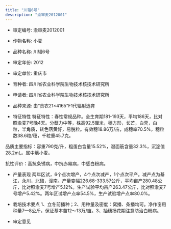 ```yaml
---
title: "川辐6号"
description: "渝审麦2012001"
---
```

* 审定编号:  渝审麦2012001

*  作物名称:  小麦

*  品种名称:  川辐6号

*  审定年份:  2012

*  审定单位:  重庆市

* 育种者:  四川省农业科学院生物技术核技术研究所

*  申请者:  四川省农业科学院生物技术核技术研究所

*  品种来源:  由“贵农21×4165”F1代辐射选育

*  特征特性
特征特性：春性常规品种。全生育期181-193天，平均186天，比对照渝麦7号晚4天。分蘖力中等，株高92.5厘米，穗方形，长芒，白壳，白粒，半角质，转色落黄好，易脱粒。有效穗18.86万/亩，成穗率70.5%，穗粒数38.6粒/穗，千粒重45.7克。
品质主要指标：容重790克/升，粗蛋白含量15.52%，湿面筋含量32.3%，沉淀值28.2mL。属中筋小麦。
抗性评价：高抗条锈病，中抗赤霉病，中感白粉病。


*  产量表现
两年区试，6个点次增产，4个点次减产，1个点次平产。减产点为綦江，永川，北碚，潼南。产量变幅226.68-333.57公斤，平均亩产280.48公斤，比对照渝麦7号增产5.12%。生产试验平均亩产263.47公斤，比对照渝麦7号增产5.42%。两年区试增产点率54.5%，生产试验增产点率80.0%。

*  栽培技术要点
1、立冬前播种；2、用种量及密度：窝播、条播均可。净作亩用种量7—8公斤，保证基本苗12～13万/亩。3、抽穗扬花期注意防治白粉病。

*  审定意见

